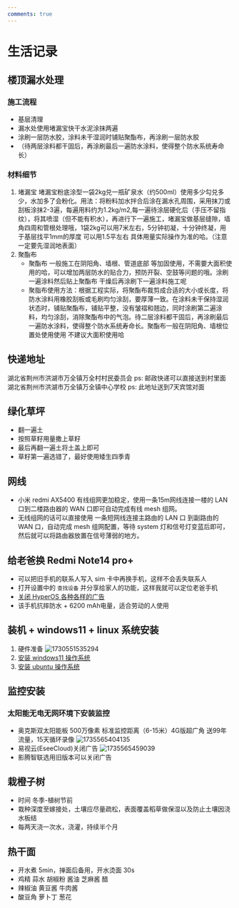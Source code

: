```yaml
---
comments: true
---
```


# 生活记录

## 楼顶漏水处理

### 施工流程

* 基层清理
* 漏水处使用堵漏宝快干水泥涂抹两遍
* 涂刷一层防水胶，涂料未干湿润时铺贴聚酯布，再涂刷一层防水胶
* （待两层涂料都干固后，再涂刷最后一遍防水涂料，使得整个防水系统寿命长）

### 材料细节

1. 堵漏宝
    堵漏宝粉底涂型一袋2kg兑一瓶矿泉水（约500ml）使用多少勾兑多少，水加多了会粉化。用法：将粉料加水拌合后涂在漏水孔周围，采用抹刀或刮板涂抹2-3遍，每遍用料约为1.2kg/m2,每一遍待涂层硬化后（手压不留指纹），将其喷湿（但不能有积水），再进行下一遍施工，堵漏宝做基层缝隙，墙角四周和管根处理哦，1袋2kg可以用7米左右，5分钟初凝，十分钟终凝，用于基层找平1mm的厚度 可以用1.5平左右 具体用量实际操作为准的哈。（注意一定要先湿润地表面）
2. 聚酯布
    * 聚酯布 一般施工在阴阳角、墙根、管道底部 等加固使用，不需要大面积使用的哈，可以增加两层防水的贴合力，预防开裂、空鼓等问题的哦。涂刷一遍涂料然后贴上聚酯布 干燥后再涂刷下一遍涂料施工呢  
    * 聚脂布使用方法：根据工程实际，将聚酯布裁剪成合适的大小或长度，将防水涂料用橡胶刮板或毛刷均匀涂刮，要厚薄一致。在涂料未干保持湿润状态时，铺贴聚酯布，铺贴平整，没有皱褶和翘边，同时涂刷第二遍涂料，均匀涂刮，消除聚酯布中的气泡。待二层涂料都干固后，再涂刷最后一遍防水涂料，使得整个防水系统寿命长。聚酯布一般在阴阳角、墙根位置处使用使用 不建议大面积使用哈

## 快递地址

湖北省荆州市洪湖市万全镇万全村村民委员会
ps: 邮政快递可以直接送到村里面
湖北省荆州市洪湖市万全镇万全镇中心学校
ps: 此地址送到7天宾馆对面

## 绿化草坪

* 翻一遍土
* 按照草籽用量撒上草籽
* 最后再翻一遍土将土盖上即可
* 草籽第一遍选错了，最好使用矮生四季青

## 网线

* 小米 redmi AX5400 有线组网更加稳定，使用一条15m网线连接一楼的 LAN 口到二楼路由器的 WAN 口即可自动完成有线 mesh 组网。
* 无线组网的话可以直接使用 一条短网线连接主路由的 LAN 口 到副路由的 WAN 口，自动完成 mesh 组网配置，等待 system 灯和信号灯变蓝后即可，然后就可以将路由器放置在信号薄弱的地方。

## 给老爸换 Redmi Note14 pro+

* 可以把旧手机的联系人写入 sim 卡中再换手机，这样不会丢失联系人
* 打开设置中的 `查找设备` 并分享给家人的功能，这样我就可以定位老爸手机
* [关闭 HyperOS 各种各样的广告](https://www.bilibili.com/video/BV1hw4m1R7Rh/?spm_id_from=333.999.0.0&vd_source=e2e75f57a7782b8c384c95ac9060a831)
* 该手机抗摔防水 + 6200 mAh电量，适合劳动的人使用

## 装机 + windows11 + linux 系统安装

1. 硬件准备
![1730551535294](https://s2.loli.net/2024/11/02/idMk3lVeLqjuT9J.jpg)
2. [安装 windows11 操作系统](https://www.bilibili.com/video/BV1uX4y1t7a3/?spm_id_from=333.999.0.0&vd_source=e2e75f57a7782b8c384c95ac9060a831)
3. [安装 ubuntu 操作系统](https://www.bilibili.com/video/BV1hL411r7p2/?spm_id_from=333.999.0.0&vd_source=e2e75f57a7782b8c384c95ac9060a831)

## 监控安装

### 太阳能无电无网环境下安装监控

* 奥克斯双太阳能板 500万像素 标准监控距离（6-15米）4G版超广角 送99年流量，15天循环录像
![1735565404135](https://s2.loli.net/2024/12/30/3adTNhW2QLOtzqV.png)
* 易视云(EseeCloud)关闭广告
![1735565459039](https://s2.loli.net/2024/12/30/PgTuHVw6a9zqRoA.jpg)
* 影腾智联选用旧版本可以关闭广告

## 栽橙子树

* 时间 冬季-植树节前
* 栽种深度至嫁接处，土壤应尽量疏松，表面覆盖稻草做保湿以及防止土壤因浇水板结
* 每两天浇一次水，浇灌，持续半个月

## 热干面

* 开水煮 5min，掸面后备用，开水烫面 30s
* 鸡精 蒜水 胡椒粉 酱油 芝麻酱 醋
* 辣椒油 黄豆酱 牛肉酱
* 酸豆角 萝卜丁 葱花